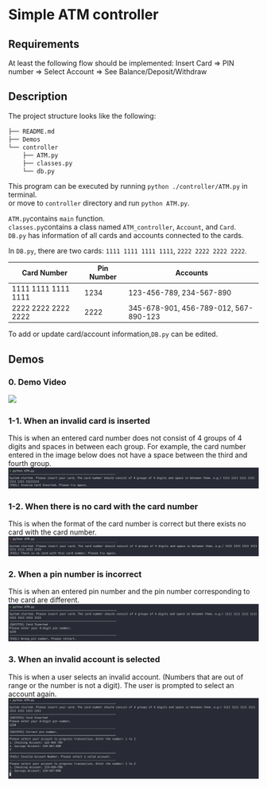 # Simple ATM controller
## Requirements
At least the following flow should be implemented:
Insert Card => PIN number => Select Account => See Balance/Deposit/Withdraw
## Description
The project structure looks like the following:
```
├── README.md
├── Demos
└── controller
    ├── ATM.py
    ├── classes.py
    └── db.py
```

This program can be executed by running `python ./controller/ATM.py` in terminal.<br>
or move to `controller` directory and run `python ATM.py`. <br>

`ATM.py`contains `main` function. <br>
`classes.py`contains a class named `ATM_controller`, `Account`, and `Card`. <br>
`DB.py` has information of all cards and accounts connected to the cards.

In `DB.py`, there are two cards: `1111 1111 1111 1111`, `2222 2222 2222 2222`.<br>

| Card Number                    |  Pin Number       |  Accounts       |
| -----------                    | -----------       | -----------        |
| 1111 1111 1111 1111            | 1234              | 123-456-789, 234-567-890       |
| 2222 2222 2222 2222            | 2222              | 345-678-901, 456-789-012, 567-890-123     |

To add or update card/account information,`DB.py` can be edited. <br>

## Demos
### 0. Demo Video
![](https://github.com/jenehojinchoi/simple-ATM-controller/blob/main/Demos/Demo.gif)

### 1-1. When an invalid card is inserted
This is when an entered card number does not consist of 4 groups of 4 digits and spaces in between each group. For example, the card number entered in the image below does not have a space between the third and fourth group. 
![](https://github.com/jenehojinchoi/simple-ATM-controller/blob/main/Demos/Invalid_card.png)

### 1-2. When there is no card with the card number
This is when the format of the card number is correct but there exists no card with the card number. 
![](https://github.com/jenehojinchoi/simple-ATM-controller/blob/main/Demos/Valid_card_no_card_number.png)

### 2. When a pin number is incorrect
This is when an entered pin number and the pin number corresponding to the card are different.
![](https://github.com/jenehojinchoi/simple-ATM-controller/blob/main/Demos/Wrong_pin_number.png)

### 3. When an invalid account is selected
This is when a user selects an invalid account. (Numbers that are out of range or the number is not a digit). The user is prompted to select an account again.
![](https://github.com/jenehojinchoi/simple-ATM-controller/blob/main/Demos/Invalid_account_selected.png)



